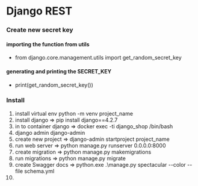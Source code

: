 # Django REST

####

### Create new secret key

#### importing the function from utils
* from django.core.management.utils import get_random_secret_key
#### generating and printing the SECRET_KEY
* print(get_random_secret_key())

### Install
1. install virtual env python -m venv project_name
2. install django => pip install django==4.2.7
3. in to container django => docker exec -ti django_shop /bin/bash
4. django admin django-admin
5. create new project => django-admin startproject project_name
6. run web server => python manage.py runserver 0.0.0.0:8000
7. create migration => python manage.py makemigrations
8. run migrations => python manage.py migrate
9. create Swagger docs => python.exe .\manage.py spectacular --color --file schema.yml
10. 